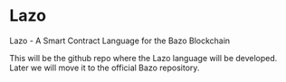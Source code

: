 # Lazo
Lazo - A Smart Contract Language for the Bazo Blockchain

This will be the github repo where the Lazo language will be developed. Later we will move it to the official Bazo repository.
